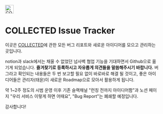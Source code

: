 [<img src="https://ci5.googleusercontent.com/proxy/SRX2t-giMsOxxtfGwjxqURqElKgl907r4OsTkepzbbBTHKqvf2B2IymMjHKvZaciMFZ_h5PXvtf8Uo9a-eJDJnsmsmswZiwemfgq7skMnfIUSfJaJ1YoCTfHOMdR9TPB9S1owPHV_3FrIIfnaeHnbzWgr1mmAn3_dzHF5XqCy5SppuwPIWw=s0-d-e1-ft#http://cdn.mcauto-images-production.sendgrid.net/55d8d8b3bb05316d/0d2cf820-8c04-4299-bb28-634135e20d42/1196x196.png" height="28px" alt="COLLECTED"></img>](https://collected.ondp.app)
# COLLECTED Issue Tracker

이곳은 [COLLECTED](https://collected.ondp.app)에 관한 모든 버그 리포트와 새로운 아이디어를 모으고 관리하는 곳입니다.

notion과 slack에서는 채울 수 없었던 넘사벽 협업 기능을 기대하면서 Github으로 옮기게 되었습니다.
**즐겨찾기로 등록하시고 자유롭게 의견들을 말씀해주시기 바랍니다.**
버그라고 확인되는 내용들은 두 번 보고할 필요 없이 바로바로 해결 될 것이고, 좋은 아이디어들은 관리자(태윤)이 새로운 Roadmap으로 모아서 활용하게 됩니다.

약 1~2주 정도의 시범 운영 이후 기존 슬랙채널 "런칭 전까지 아이디어함"과 노션 페이지 "우리 서비스 이렇게 하면 어때요", "Bug Report"는 폐쇄할 예정입니다.

감사합니다!
